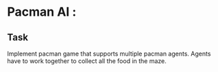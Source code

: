 #  Pacman AI : 

## Task 
   Implement pacman game that supports multiple pacman agents. Agents have to work together to collect all the food in the maze.

 
